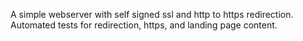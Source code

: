A simple webserver with self signed ssl and http to https redirection. Automated tests for redirection, https, and landing page content.
